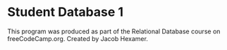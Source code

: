 # Student Database 1

This program was produced as part of the Relational Database course on freeCodeCamp.org. Created by Jacob Hexamer.
